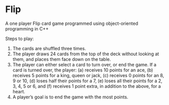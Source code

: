# Flip
A one player Flip card game programmed using object-oriented programming in C++

Steps to play: 
1. The cards are shuffled three times.
2. The player draws 24 cards from the top of the deck without looking at them, and places them face down on the table.
3. The player can either select a card to turn over, or end the game. If a card is turned over, the player:
(a) receives 10 points for an ace,
(b) receives 5 points for a king, queen or jack,
(c) receives 0 points for an 8, 9 or 10,
(d) loses half their points for a 7,
(e) loses all their points for a 2, 3, 4, 5 or 6, and
(f) receives 1 point extra, in addition to the above, for a heart.
4. A player’s goal is to end the game with the most points.